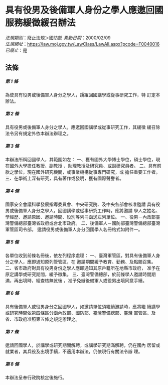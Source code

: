 # 具有役男及後備軍人身份之學人應邀回國服務緩徵緩召辦法

*法規類別*：廢止法規＞國防部
*異動日期*：2000/02/09  
*法規網址*：https://law.moj.gov.tw/LawClass/LawAll.aspx?pcode=F0040016
*已廢止*：是


## 法條
##### 第 1 條
為使具有役男或後備軍人身分之學人，踴躍回國講學或從事研究工作，特
訂定本辦法。

##### 第 2 條
具有役男或後備軍人身分之學人，應邀回國講學或從事研究工作，其緩徵
緩召除法令另有規定外依本辦法辦理之。

##### 第 3 條
本辦法所稱回國學人，其範圍如左：
一、獲有國外大學博士學位，碩士學位，現在國外大學擔任教授、副教授
    、助理教授及研究員、或副研究員者。
二、具有前款之學位，現在國外研究機關，或事業機構從事專門研究，或
    擔任重要工作者。
三、在學術上深有研究，具有著作或發明，獲有國際聲譽者。


##### 第 4 條
國家安全會議科學發展指導委員會、中央研究院、及中央各部會核准邀請
具有役男或後備軍人身分之學人，回國講學或從事研究工作時，應將邀請
學人之姓名、學經歷、邀請原因、邀請時間、役別等列冊函送左列單位。
一、役男－內政部臺灣警備總部臺灣省政府或台北市政府。
二、後備軍人－國防部臺灣警備總部臺灣軍管區司令部。
邀請役男或後備軍人身分回國學人名冊格式如附件一。

##### 第 5 條
各單位收到前條名冊後，依左列程序處理：
一、臺灣軍管區，對具有後備軍人身分之學人，應即通知原列管管區，在
    邀請期間緩予教育、勤務、及點閱召集。
二、省市政府對具有役男身份之學人應即通知其原戶籍所在地縣市政府，
    准予在原定講學或研究期間，緩予徵集。
三、臺灣警備總部，於前條學人邀請時間期滿，再出境時，經查核無訛後
    ，准予免辦後備軍人或役男出境同意手續。


##### 第 6 條
具有後備軍人或役男身分之回國學人，如邀請單位須繼續邀請時，應將繼
續講學或研究時間依第四條區分函內政部、國防部、臺灣警備總部、臺灣
軍管區、及省、市政府准照第五條之規定辦理之。

##### 第 7 條
邀請回國學人，於講學或研究期間解聘，或講學研究期滿解聘，仍在國內
居留或就業者，其兵役及出境手續，不適用本辦法，仍依現行有關法令辦
理。

##### 第 8 條
本辦法呈奉行政院核定後施行。


